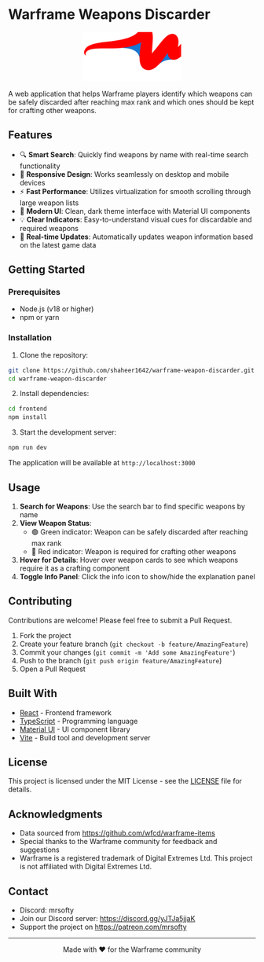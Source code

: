 # Warframe Weapons Discarder

<div align="center">
  <img src="frontend/public/logo.svg" alt="Warframe Weapons Discarder Logo" width="200" />
</div>

A web application that helps Warframe players identify which weapons can be safely discarded after reaching max rank and which ones should be kept for crafting other weapons.

## Features

- 🔍 **Smart Search**: Quickly find weapons by name with real-time search functionality
- 📱 **Responsive Design**: Works seamlessly on desktop and mobile devices
- ⚡ **Fast Performance**: Utilizes virtualization for smooth scrolling through large weapon lists
- 🎨 **Modern UI**: Clean, dark theme interface with Material UI components
- 💡 **Clear Indicators**: Easy-to-understand visual cues for discardable and required weapons
- 🔄 **Real-time Updates**: Automatically updates weapon information based on the latest game data

## Getting Started

### Prerequisites

- Node.js (v18 or higher)
- npm or yarn

### Installation

1. Clone the repository:
```bash
git clone https://github.com/shaheer1642/warframe-weapon-discarder.git
cd warframe-weapon-discarder
```

2. Install dependencies:
```bash
cd frontend
npm install
```

3. Start the development server:
```bash
npm run dev
```

The application will be available at `http://localhost:3000`

## Usage

1. **Search for Weapons**: Use the search bar to find specific weapons by name
2. **View Weapon Status**:
   - 🟢 Green indicator: Weapon can be safely discarded after reaching max rank
   - 🔴 Red indicator: Weapon is required for crafting other weapons
3. **Hover for Details**: Hover over weapon cards to see which weapons require it as a crafting component
4. **Toggle Info Panel**: Click the info icon to show/hide the explanation panel

## Contributing

Contributions are welcome! Please feel free to submit a Pull Request.

1. Fork the project
2. Create your feature branch (`git checkout -b feature/AmazingFeature`)
3. Commit your changes (`git commit -m 'Add some AmazingFeature'`)
4. Push to the branch (`git push origin feature/AmazingFeature`)
5. Open a Pull Request

## Built With

- [React](https://reactjs.org/) - Frontend framework
- [TypeScript](https://www.typescriptlang.org/) - Programming language
- [Material UI](https://mui.com/) - UI component library
- [Vite](https://vitejs.dev/) - Build tool and development server

## License

This project is licensed under the MIT License - see the [LICENSE](LICENSE) file for details.

## Acknowledgments

- Data sourced from https://github.com/wfcd/warframe-items
- Special thanks to the Warframe community for feedback and suggestions
- Warframe is a registered trademark of Digital Extremes Ltd. This project is not affiliated with Digital Extremes Ltd.

## Contact

- Discord: mrsofty
- Join our Discord server: https://discord.gg/yJTJa5jjaK
- Support the project on https://patreon.com/mrsofty

---

<div align="center">
  Made with ❤️ for the Warframe community
</div>
